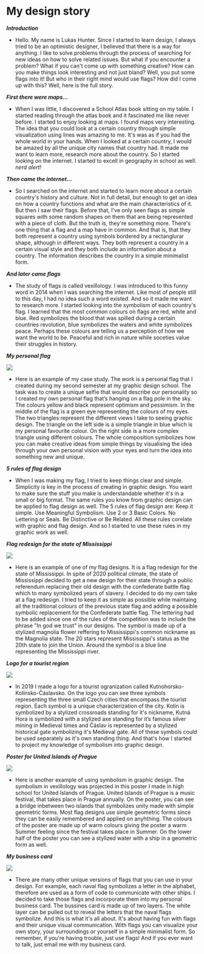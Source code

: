 # My design story

***Introduction***

* Hello. My name is Lukas Hunter. Since I started to learn design, I always tried to be an optimistic designer, I believed that there is a way for anything. I like to solve
problems through the process of searching for new ideas on how to solve related issues. But what if you encounter a problem? What if you can't come up with something
creative? How can you make things look interesting and not just bland? Well, you put some flags into it! But who in their right mind would use flags? How did I come up with
this? Well, here is the full story.

***First there were maps...***

* When I was little, I discovered a School Atlas book sitting on my table. I started reading through the atlas book and it fascinated me like never before. I started to enjoy
looking at maps. I found maps very interesting. The idea that you could look at a certain country through simple visualization using lines was amazing to me. It's was as if
you had the whole world in your hands. When I looked at a certain country, I would be amazed by all the unique city names that country had. It made me want to learn more,
research more about the country. So I started looking on the internet. I started to excell in geography in school as well. *nerd alert!* 

***Then came the internet...***

* So I searched on the internet and started to learn more about a certain country's history and culture. Not in full detail, but enough to get an idea on how a country
functions and what are the main characteristics of it. But then I saw their flags. Before that, I've only seen flags as simple squares with some random shapes on them that
are being represented with a piece of cloth. But the truth is, they're something more. There's one thing that a flag and a map have in common. And that is, that they both
represent a country using symbols bordered by a rectanglurar shape, although in different ways. They both represent a country in a certain visual style and they both include
an information about a country. The information describes the country in a simple minimalist form. 

***And later came flags***

* The study of flags is called vexillology. I was introduced to this funny word in 2014 when I was searching the internet. Like most of people still to this day, I had no
idea such a word existed. And so it made me want to research more. I started looking into the symbolism of each country's flag. I learned that the most common colours on
flags are red, white and blue. Red symbolizes the blood that was spilled during a certain countries revolution, blue symbolizes the waters and white symbolizes peace. Perhaps
these colours are telling us a perception of how we want the world to be. Peaceful and rich in nature while soceties value their struggles in history. 

***My personal flag***

![](04-img/presentation-personal-flag.png)

* Here is an example of my case study. The work is a personal flag that I created during my second semester at my graphic design school. The task was to create a unique
selfie that would describe our personality so I created my own personal flag that’s hanging on a flag pole in the sky. The colours yellow and black represent optimism and
pessimism. In the middle of the flag is a green eye representing the colours of my eyes. The two triangles represent the different views I take to seeing graphic design. The
triangle on the left side is a simple triangle in blue which is my personal favourite colour. On the right side is a more complex triangle using different colours. The whole
composition symbolizes how you can make creative ideas from simple things by visualising the idea through your own personal vision with your eyes and turn the idea into
something new and unique.

***5 rules of flag design***

* When I was making my flag, I tried to keep things clear and simple. Simplicity is key in the process of creating in graphic design. You want to make sure the stuff you make
is understandable whether it's in a small or big format. The same rules you know from graphic design can be applied to flag design as well. The 5 rules of flag design are:
Keep it simple. Use Meaningful Symbolism. Use 2 or 3 Basic Colors. No Lettering or Seals. Be Distinctive or Be Related. All these rules corelate with graphic and flag design.
And so I started to use these rules in my graphic work as well. 

***Flag redesign for the state of Mississippi***

![](04-img/presentation-flag.png)

* Here is an example of one of my flag designs. It is a flag redesign for the state of Mississippi. In spite of 2020 political climate, the state of Mississippi decided to
get a new design for their state through a public referendum replacing their old design with the confederate battle flag which to many symbolized years of slavery. I decided
to do my own take at a flag redesign. I tried to keep it as simple as possible while maintaing all the traditional colours of the previous state flag and adding a possible
symbolic replacement for the Confederate battle flag. The lettering had to be added since one of the rules of the competition was to include the phrase "In god we trust" in
our designs. The symbol is made up of a stylized magnolia flower reffering to Mississippi's common nickname as the Magnolia state. The 20 stars represent Mississippi's status
as the 20th state to join the Union. Around the symbol is a blue line representing the Mississippi river. 

***Logo for a tourist region***

![](04-img/presentation-logo.png)

* In 2019 I made a logo for a tourist ogranization called Kutnohorsko-Kolínsko-Čáslavsko. On the logo you can see three symbols representing the three small Czech cities that
encompass the tourist region. Each symbol is a unique characterization of the city. Kolín is symbolized by a stylized crossroads standing for it's nickname, Kutná Hora is
symbolized with a stylized axe standing for it’s famous silver mining in Medieval times and Čáslav is represented by a stylized historical gate symbolizing it's Medieval
gate. All of these symbols could be used separately as it's own standing thing. And that's how I started to project my knowledge of symbolism into graphic design. 

***Poster for United Islands of Prague***

![](04-img/presentation-poster.png)

* Here is another example of using symbolism in graphic design. The symbolism in vexillology was projected in this poster I made in high school for United Islands of Prague.
United Islands of Prague is a music festival, that takes place in Prague annually. On the poster, you can see a bridge inbetween two islands that symbolizes unity made with
simple geometric forms. Most flag designs use simple geometric forms since they can be easily remembered and applied on anyhthing. The colours of the poster are made up of
warm colours giving the poster a warm Summer feeling since the festival takes place in Summer. On the lower half of the poster you can see a stylized water with a ship in a
geometric form as well. 

***My business card***

![](04-img/presentation-business-card.png)

* There are many other unique versions of flags that you can use in your design. For example, each naval flag symbolizes a letter in the alphabet, therefore are used as a
form of code to communicate with other ships. I decided to take those flags and incorporate them into my personal business card. The bussines card is made up of two layers.
The white layer can be pulled out to reveal the letters that the naval flags symbolize. And this is what it's all about. It's about having fun with flags and their unique
visual communication. With flags you can visualize your own story, your surroundings or yourself in a simple minimalist form. So remember, if you're having trouble, just use
flags! And if you ever want to talk, just email me with my business card.
